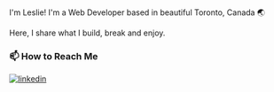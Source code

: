I'm Leslie! I'm a Web Developer based in beautiful Toronto, Canada 🌏 

Here, I share what I build, break and enjoy.

### 📫 How to Reach Me
[![linkedin](https://img.shields.io/badge/linkedin-0A66C2?style=for-the-badge&logo=linkedin&logoColor=white)](https://www.linkedin.com/in/leslie-alhassan/)




  
